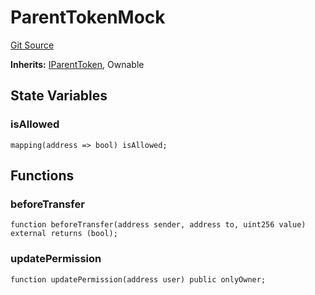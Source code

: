# ParentTokenMock
[Git Source](https://github.com/TOKnetwork/contracts/blob/155f729fd8db0676297384375468d4d45b8aa44e/contracts/child/misc/ParentTokenMock.sol)

**Inherits:**
[IParentToken](/contracts/child/misc/IParentToken.sol/interface.IParentToken.md), Ownable


## State Variables
### isAllowed

```solidity
mapping(address => bool) isAllowed;
```


## Functions
### beforeTransfer


```solidity
function beforeTransfer(address sender, address to, uint256 value) external returns (bool);
```

### updatePermission


```solidity
function updatePermission(address user) public onlyOwner;
```

